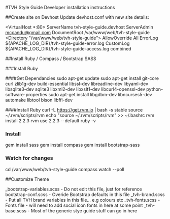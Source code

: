 #TVH Style Guide
Developer installation instructions

##Create site on Devhost
Update devhost.conf with new site details:

<VirtualHost *:80>
	ServerName tvh-style-guide.devhost
	ServerAdmin mccandu@gmail.com
	DocumentRoot /var/www/web/tvh-style-guide
        <Directory "/var/www/web/tvh-style-guide">
          AllowOverride All
        </Directory>
	ErrorLog ${APACHE_LOG_DIR}/tvh-style-guide-error.log
	CustomLog ${APACHE_LOG_DIR}/tvh-style-guide-access.log combined
</VirtualHost>

##Install Ruby / Compass / Bootstrap SASS

###Install Ruby

####Get Dependancies
sudo apt-get update
sudo apt-get install git-core curl zlib1g-dev build-essential libssl-dev libreadline-dev libyaml-dev libsqlite3-dev sqlite3 libxml2-dev libxslt1-dev libcurl4-openssl-dev python-software-properties
sudo apt-get install libgdbm-dev libncurses5-dev automake libtool bison libffi-dev

####Install Ruby
curl -L https://get.rvm.io | bash -s stable
source ~/.rvm/scripts/rvm
echo "source ~/.rvm/scripts/rvm" >> ~/.bashrc
rvm install 2.2.3
rvm use 2.2.3 --default
ruby -v

### Install
gem install sass
gem install compass
gem install bootstrap-sass

### Watch for changes
cd /var/www/web/tvh-style-guide
compass watch --poll

##Customize Theme

_bootstrap-variables.scss - Do not edit this file, just for reference
bootstrap-conf.scss - Overide Bootstrap defaults in this file
_tvh-brand.scss - Put all TVH brand variables in this file... e.g colours etc
_tvh-fonts.scss - Fonts file - will need to add social icon fonts in here at some point
_tvh-base.scss - Most of the generic stye guide stuff can go in here